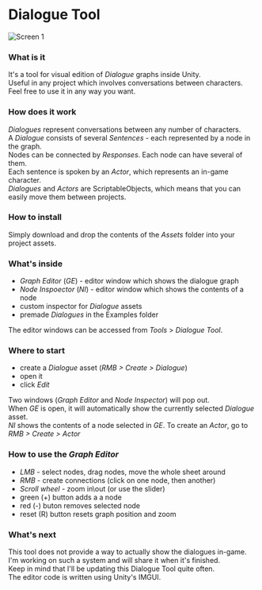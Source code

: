 # Dialogue Tool

![Screen 1](https://github.com/TheJonu/Dialogue-Tool/blob/main/Screens/screen1.PNG "How it looks in Unity")

### What is it

It's a tool for visual edition of *Dialogue* graphs inside Unity.\
Useful in any project which involves conversations between characters.\
Feel free to use it in any way you want.

### How does it work

*Dialogues* represent conversations between any number of characters.\
A *Dialogue* consists of several *Sentences* - each represented by a node in the graph.\
Nodes can be connected by *Responses*. Each node can have several of them.\
Each sentence is spoken by an *Actor*, which represents an in-game character.\
*Dialogues* and *Actors* are ScriptableObjects, which means that you can easily move them between projects.

### How to install

Simply download and drop the contents of the *Assets* folder into your project assets.

### What's inside

- *Graph Editor* (*GE*) - editor window which shows the dialogue graph
- *Node Inspoector* (*NI*) - editor window which shows the contents of a node
- custom inspector for *Dialogue* assets
- premade *Dialogues* in the Examples folder

The editor windows can be accessed from *Tools* > *Dialogue Tool*.

### Where to start

- create a *Dialogue* asset (*RMB > Create > Dialogue*)
- open it
- click *Edit*

Two windows (*Graph Editor* and *Node Inspector*) will pop out.\
When *GE* is open, it will automatically show the currently selected *Dialogue* asset.\
*NI* shows the contents of a node selected in *GE*.
To create an *Actor*, go to *RMB > Create > Actor*

### How to use the *Graph Editor*

- *LMB* - select nodes, drag nodes, move the whole sheet around
- *RMB* - create connections (click on one node, then another)
- *Scroll wheel* - zoom in\out (or use the slider)
- green (+) button adds a a node
- red (-) buton removes selected node
- reset (R) button resets graph position and zoom

### What's next

This tool does not provide a way to actually show the dialogues in-game.\
I'm working on such a system and will share it when it's finished.\
Keep in mind that I'll be updating this Dialogue Tool quite often.\
The editor code is written using Unity's IMGUI.
